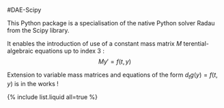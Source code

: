 #DAE-Scipy

This Python package is a specialisation of the native Python solver Radau from the Scipy library.

It enables the introduction of use of a constant mass matrix $M$ terential-algebraic equations up to index 3 :
$$My' = f(t,y)$$

Extension to variable mass matrices and equations of the form $d_t g(y) = f(t,y)$ is in the works !

{% include list.liquid all=true %}